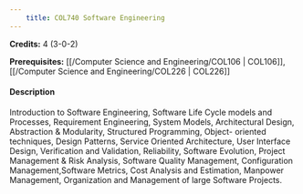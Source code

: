 ```yaml
---
    title: COL740 Software Engineering
---
```

**Credits:** 4 (3-0-2)



**Prerequisites:** [[/Computer Science and Engineering/COL106 | COL106]], [[/Computer Science and Engineering/COL226 | COL226]]

#### Description 
Introduction to Software Engineering, Software Life Cycle models and Processes, Requirement Engineering, System Models, Architectural Design, Abstraction & Modularity, Structured Programming, Object- oriented techniques, Design Patterns, Service Oriented Architecture, User Interface Design, Verification and Validation, Reliability, Software Evolution, Project Management & Risk Analysis, Software Quality Management, Configuration Management,Software Metrics, Cost Analysis and Estimation, Manpower Management, Organization and Management of large Software Projects.